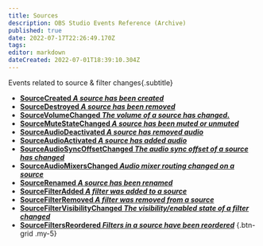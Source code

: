 ```yaml
---
title: Sources
description: OBS Studio Events Reference (Archive)
published: true
date: 2022-07-17T22:26:49.170Z
tags: 
editor: markdown
dateCreated: 2022-07-01T18:39:10.304Z
---
```

Events related to source & filter changes{.subtitle}
* [**SourceCreated *A source has been created***](/en/Broadcasters/OBS/Archive/Events/Sources/SourceCreated)
* [**SourceDestroyed *A source has been removed***](/en/Broadcasters/OBS/Archive/Events/Sources/SourceDestroyed)
* [**SourceVolumeChanged *The volume of a source has changed.***](/en/Broadcasters/OBS/Archive/Events/Sources/SourceVolumeChanged)
* [**SourceMuteStateChanged *A source has been muted or unmuted***](/en/Broadcasters/OBS/Archive/Events/Sources/SourceMuteStateChanged)
* [**SourceAudioDeactivated *A source has removed audio***](/en/Broadcasters/OBS/Archive/Events/Sources/SourceAudioDeactivated)
* [**SourceAudioActivated *A source has added audio***](/en/Broadcasters/OBS/Archive/Events/Sources/SourceAudioActivated)
* [**SourceAudioSyncOffsetChanged *The audio sync offset of a source has changed***](/en/Broadcasters/OBS/Archive/Events/Sources/SourceAudioSyncOffsetChanged)
* [**SourceAudioMixersChanged *Audio mixer routing changed on a source***](/en/Broadcasters/OBS/Archive/Events/Sources/SourceAudioMixersChanged)
* [**SourceRenamed *A source has been renamed***](/en/Broadcasters/OBS/Archive/Events/Sources/SourceRenamed)
* [**SourceFilterAdded *A filter was added to a source***](/en/Broadcasters/OBS/Archive/Events/Sources/SourceFilterAdded)
* [**SourceFilterRemoved *A filter was removed from a source***](/en/Broadcasters/OBS/Archive/Events/Sources/SourceFilterRemoved)
* [**SourceFilterVisibilityChanged *The visibility/enabled state of a filter changed***](/en/Broadcasters/OBS/Archive/Events/Sources/SourceFilterVisibilityChanged)
* [**SourceFiltersReordered *Filters in a source have been reordered***](/en/Broadcasters/OBS/Archive/Events/Sources/SourceFiltersReordered)
{.btn-grid .my-5}